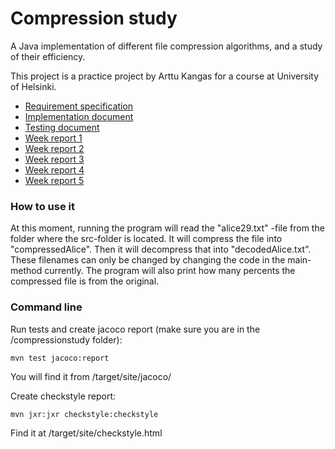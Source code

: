 # Compression study

A Java implementation of different file compression algorithms, and a study of their efficiency.

This project is a practice project by Arttu Kangas for a course at University of Helsinki.

+ [Requirement specification](https://github.com/ShootingStar91/compressionstudy/blob/master/documentation/requirementspecification.md)
+ [Implementation document](https://github.com/ShootingStar91/compressionstudy/blob/master/documentation/implementation.md)
+ [Testing document](https://github.com/ShootingStar91/compressionstudy/blob/master/documentation/testing.md)
+ [Week report 1](https://github.com/ShootingStar91/compressionstudy/blob/master/documentation/weekreport1.md)
+ [Week report 2](https://github.com/ShootingStar91/compressionstudy/blob/master/documentation/weekreport2.md)
+ [Week report 3](https://github.com/ShootingStar91/compressionstudy/blob/master/documentation/weekreport3.md)
+ [Week report 4](https://github.com/ShootingStar91/compressionstudy/blob/master/documentation/weekreport4.md)
+ [Week report 5](https://github.com/ShootingStar91/compressionstudy/blob/master/documentation/weekreport5.md)

### How to use it

At this moment, running the program will read the "alice29.txt" -file from the folder where the src-folder is located. It will compress the file into "compressedAlice". Then it will decompress that into "decodedAlice.txt". These filenames can only be changed by changing the code in the main-method currently. The program will also print how many percents the compressed file is from the original.

### Command line

Run tests and create jacoco report (make sure you are in the /compressionstudy folder):

```
mvn test jacoco:report
```

You will find it from /target/site/jacoco/

Create checkstyle report:
```
mvn jxr:jxr checkstyle:checkstyle
```

Find it at /target/site/checkstyle.html

